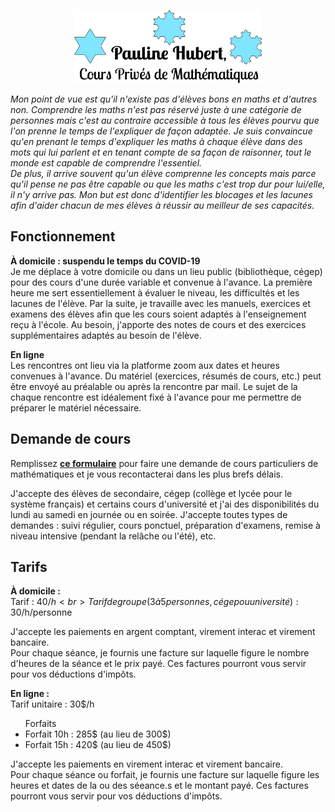 <p align="center">
  <img src="image.png" alt="logo" style="width:300px;height:117px;">
</p> 

<i>Mon point de vue est qu'il n'existe pas d'élèves bons en maths et d'autres non. Comprendre les maths n'est pas réservé juste à une catégorie de personnes mais c'est au contraire accessible à tous les élèves pourvu que l'on prenne le temps de l'expliquer de façon adaptée. Je suis convaincue qu'en prenant le temps d'expliquer les maths à chaque élève dans des mots qui lui parlent et en tenant compte de sa façon de raisonner, tout le monde est capable de comprendre l'essentiel. <br>
De plus, il arrive souvent qu'un élève comprenne les concepts mais parce qu'il pense ne pas être capable ou que les maths c'est trop dur pour lui/elle, il n'y arrive pas. Mon but est donc d'identifier les blocages et les lacunes afin d'aider chacun de mes élèves à réussir au meilleur de ses capacités.</i>

## Fonctionnement

<b> À domicile : suspendu le temps du COVID-19 </b> <br>
Je me déplace à votre domicile ou dans un lieu public (bibliothèque, cégep) pour des cours d'une durée variable et convenue à l'avance. La première heure me sert essentiellement à évaluer le niveau, les difficultés et les lacunes de l'élève. Par la suite, je travaille avec les manuels, exercices et examens des élèves afin que les cours soient adaptés à l'enseignement reçu à l'école. Au besoin, j'apporte des notes de cours et des exercices supplémentaires adaptés au besoin de l'élève.

<b> En ligne </b> <br>
Les rencontres ont lieu via la platforme zoom aux dates et heures convenues à l'avance. Du matériel (exercices, résumés de cours, etc.) peut être envoyé au préalable ou après la rencontre par mail.
Le sujet de la chaque rencontre est idéalement fixé à l'avance pour me permettre de préparer le matériel nécessaire. 


## Demande de cours 
Remplissez [<b>ce formulaire</b>](https://forms.gle/4S86LfR515XDyX5B9) pour faire une demande de cours particuliers de mathématiques et je vous recontacterai dans les plus brefs délais. 

J'accepte des élèves de secondaire, cégep (collège et lycée pour le système français) et certains cours d'université et j'ai des disponibilités du lundi au samedi en journée ou en soirée. 
J'accepte toutes types de demandes : suivi régulier, cours ponctuel, préparation d'examens, remise à niveau intensive (pendant la relâche ou l'été), etc.

## Tarifs

<b> À domicile : </b> <br> 
Tarif : 40$/h <br>
Tarif de groupe (3 à 5 personnes, cégep ou université) : 30$/h/personne

J'accepte les paiements en argent comptant, virement interac et virement bancaire. <br>
Pour chaque séance, je fournis une facture sur laquelle figure le nombre d'heures de la séance et le prix payé. Ces factures pourront vous servir pour vos déductions d'impôts.

<b> En ligne : </b> <br> 
Tarif unitaire : 30$/h <br>

<ul> Forfaits
  <li> Forfait 10h : 285$ (au lieu de 300$) </li>
  <li> Forfait 15h : 420$ (au lieu de 450$) </li>
</ul> 

J'accepte les paiements en virement interac et virement bancaire. <br>
Pour chaque séance ou forfait, je fournis une facture sur laquelle figure les heures et dates de la ou des séeance.s et le montant payé. Ces factures pourront vous servir pour vos déductions d'impôts.


<!--

Tarif horaire : 40$/h

Tarif de groupe (3 à 5 personnes, cégep ou université) : 30$/h/personne

Remise à niveau intensive été : <br>
 <ul>
  <li>1 bloc de 2h : 80$ </li>
  <li>5 blocs de 2h (10h) : 380$ (rabais de 5%)</li>
  <li>8 blocs de 2h (16h) : 540$ (rabais de 10%) </li>
</ul> 
-->
